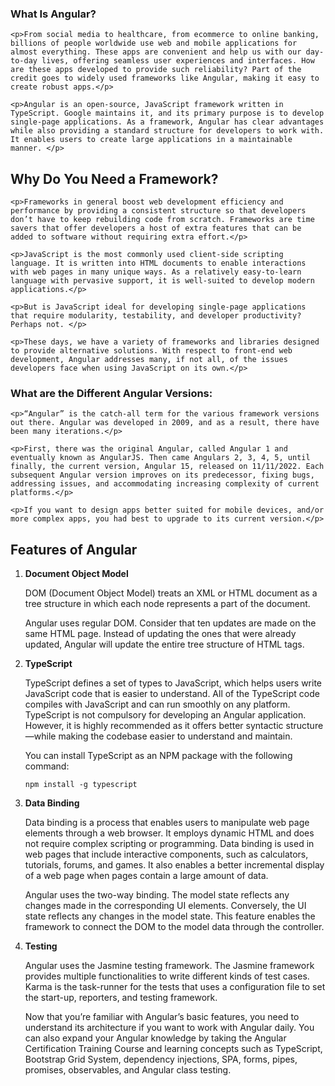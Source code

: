 ### What Is Angular?

    <p>From social media to healthcare, from ecommerce to online banking, billions of people worldwide use web and mobile applications for almost everything. These apps are convenient and help us with our day-to-day lives, offering seamless user experiences and interfaces. How are these apps developed to provide such reliability? Part of the credit goes to widely used frameworks like Angular, making it easy to create robust apps.</p>

    <p>Angular is an open-source, JavaScript framework written in TypeScript. Google maintains it, and its primary purpose is to develop single-page applications. As a framework, Angular has clear advantages while also providing a standard structure for developers to work with. It enables users to create large applications in a maintainable manner. </p>

## Why Do You Need a Framework?
    <p>Frameworks in general boost web development efficiency and performance by providing a consistent structure so that developers don’t have to keep rebuilding code from scratch. Frameworks are time savers that offer developers a host of extra features that can be added to software without requiring extra effort.</p>

    <p>JavaScript is the most commonly used client-side scripting language. It is written into HTML documents to enable interactions with web pages in many unique ways. As a relatively easy-to-learn language with pervasive support, it is well-suited to develop modern applications.</p>

    <p>But is JavaScript ideal for developing single-page applications that require modularity, testability, and developer productivity? Perhaps not. </p>

    <p>These days, we have a variety of frameworks and libraries designed to provide alternative solutions. With respect to front-end web development, Angular addresses many, if not all, of the issues developers face when using JavaScript on its own.</p>


### What are the Different Angular Versions: 
    <p>“Angular” is the catch-all term for the various framework versions out there. Angular was developed in 2009, and as a result, there have been many iterations.</p>

    <p>First, there was the original Angular, called Angular 1 and eventually known as AngularJS. Then came Angulars 2, 3, 4, 5, until finally, the current version, Angular 15, released on 11/11/2022. Each subsequent Angular version improves on its predecessor, fixing bugs, addressing issues, and accommodating increasing complexity of current platforms.</p>

    <p>If you want to design apps better suited for mobile devices, and/or more complex apps, you had best to upgrade to its current version.</p>

## Features of Angular

1. <b>Document Object Model </b>
    <p>DOM (Document Object Model) treats an XML or HTML document as a tree structure in which each node represents a part of the document.</p>
    <p>Angular uses regular DOM. Consider that ten updates are made on the same HTML page. Instead of updating the ones that were already updated, Angular will update the entire tree structure of HTML tags.</p>

2. <b>TypeScript </b>
    <p>TypeScript defines a set of types to JavaScript, which helps users write JavaScript code that is easier to understand. All of the TypeScript code compiles with JavaScript and can run smoothly on any platform. TypeScript is not compulsory for developing an Angular application. However, it is highly recommended as it offers better syntactic structure—while making the codebase easier to understand and maintain. </p>

    You can install TypeScript as an NPM package with the following command:
    ```
    npm install -g typescript
    ```

3. <b>Data Binding</b>
    <p>Data binding is a process that enables users to manipulate web page elements through a web browser. It employs dynamic HTML and does not require complex scripting or programming. Data binding is used in web pages that include interactive components, such as calculators, tutorials, forums, and games. It also enables a better incremental display of a web page when pages contain a large amount of data. </p>

    <p>Angular uses the two-way binding. The model state reflects any changes made in the corresponding UI elements. Conversely, the UI state reflects any changes in the model state. This feature enables the framework to connect the DOM to the model data through the controller.</p>


4. <b>Testing </b>

    <p>Angular uses the Jasmine testing framework. The Jasmine framework provides multiple functionalities to write different kinds of test cases. Karma is the task-runner for the tests that uses a configuration file to set the start-up, reporters, and testing framework.</p>

    <p>Now that you’re familiar with Angular’s basic features, you need to understand its architecture if you want to work with Angular daily. You can also expand your Angular knowledge by taking the Angular Certification Training Course and learning concepts such as TypeScript, Bootstrap Grid System, dependency injections, SPA, forms, pipes, promises, observables, and Angular class testing.</p>
